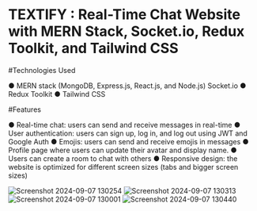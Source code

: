 # TEXTIFY : Real-Time Chat Website with MERN Stack, Socket.io, Redux Toolkit, and Tailwind CSS

#Technologies Used

● MERN stack (MongoDB, Express.js, React.js, and Node.js) Socket.io 
● Redux Toolkit 
● Tailwind CSS

#Features

● Real-time chat: users can send and receive messages in real-time 
● User authentication: users can sign up, log in, and log out using JWT and Google Auth 
● Emojis: users can send and receive emojis in messages 
● Profile page where users can update their avatar and display name. 
● Users can create a room to chat with others 
● Responsive design: the website is optimized for different screen sizes (tabs and bigger screen sizes)

![Screenshot 2024-09-07 130254](https://github.com/user-attachments/assets/b62dfaba-57b3-4ef4-b932-8831a30ceba7)
![Screenshot 2024-09-07 130313](https://github.com/user-attachments/assets/cbd43f4d-cade-4614-8778-92f7c917640f)
![Screenshot 2024-09-07 130001](https://github.com/user-attachments/assets/57d6576f-6424-477c-9b36-a1277cbafa29)
![Screenshot 2024-09-07 130440](https://github.com/user-attachments/assets/1372c6c4-81f5-4c75-a262-de3be0ce82d1)









